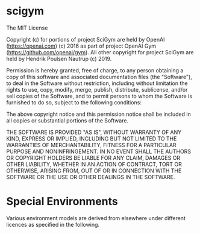 # scigym

The MIT License

Copyright (c) for portions of project SciGym are held by OpenAI (https://openai.com) (c) 2016 as part of project OpenAI Gym (https://github.com/openai/gym). All other copyright for project SciGym are held by Hendrik Poulsen Nautrup (c) 2019.

Permission is hereby granted, free of charge, to any person obtaining a copy
of this software and associated documentation files (the "Software"), to deal
in the Software without restriction, including without limitation the rights
to use, copy, modify, merge, publish, distribute, sublicense, and/or sell
copies of the Software, and to permit persons to whom the Software is
furnished to do so, subject to the following conditions:

The above copyright notice and this permission notice shall be included in
all copies or substantial portions of the Software.

THE SOFTWARE IS PROVIDED "AS IS", WITHOUT WARRANTY OF ANY KIND, EXPRESS OR
IMPLIED, INCLUDING BUT NOT LIMITED TO THE WARRANTIES OF MERCHANTABILITY,
FITNESS FOR A PARTICULAR PURPOSE AND NONINFRINGEMENT. IN NO EVENT SHALL THE
AUTHORS OR COPYRIGHT HOLDERS BE LIABLE FOR ANY CLAIM, DAMAGES OR OTHER
LIABILITY, WHETHER IN AN ACTION OF CONTRACT, TORT OR OTHERWISE, ARISING FROM,
OUT OF OR IN CONNECTION WITH THE SOFTWARE OR THE USE OR OTHER DEALINGS IN
THE SOFTWARE.


# Special Environments

Various environment models are derived from elsewhere under different licences as specified in the following.
